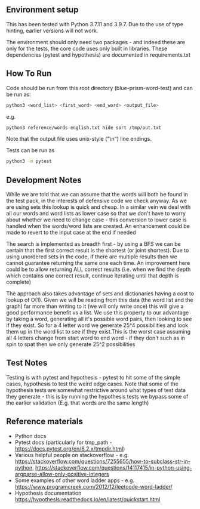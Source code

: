 Environment setup
-----

This has been tested with Python 3.7.11 and 3.9.7. Due to the use of type hinting, earlier versions will not work.

The environment should only need two packages - and indeed these are only for the tests, the core code uses only built in libraries. These dependencies (pytest and hypothesis) are documented in requirements.txt

How To Run
-----
Code should be run from this root directory (blue-prism-word-test) and can be run as:
```bash
python3 <word_list> <first_word> <end_word> <output_file>
```
e.g.
```bash
python3 reference/words-english.txt hide sort /tmp/out.txt
```
Note that the output file uses unix-style ("\n") line endings. 

Tests can be run as 
```bash
python3 -m pytest
```
Development Notes
-----

While we are told that we can assume that the words will both be found in the test pack, in the interests of defensive code we check anyway. As we are using sets this lookup is quick and cheap. In a similar vein we deal with all our words and word lists as lower case so that we don't have to worry about whether we need to change case - this conversion to lower case is handled when the words/word lists are created. An enhancement could be made to revert to the input case at the end if needed

The search is implemented as breadth first - by using a BFS we can be certain that the first correct result is the shortest (or joint shortest). Due to using unordered sets in the code, if there are multiple results then we cannot guarantee returning the same one each time. An improvement here could be to allow returning ALL correct results (i.e. when we find the depth which contains one correct result, continue iterating until that depth is complete)

The approach also takes advantage of sets and dictionaries having a cost to lookup of O(1). Given we will be reading from this data (the word list and the graph) far more than writing to it (we will only write once) this will give a good performance benefit vs a list. We use this property to our advantage by taking a word, generating all it's possible word pairs, then looking to see if they exist. So for a 4 letter word we generate 25^4 possibilities and look them up in the word list to see if they exist.This is the worst case assuming all 4 letters change from start word to end word - if they don't such as in spin to spat then we only generate 25^2 possibilities

Test Notes
-----
Testing is with pytest and hypothesis - pytest to hit some of the simple cases, hypothesis to test the weird edge cases. Note that some of the hypothesis tests are somewhat restrictive around what types of test data they generate - this is by running the hypothesis tests we bypass some of the earlier validation (E.g. that words are the same length)

Reference materials
-----
- Python docs 
- Pytest docs (particularly for tmp_path - https://docs.pytest.org/en/6.2.x/tmpdir.html)
- Various helpful people on stackoverflow - e.g. https://stackoverflow.com/questions/7255655/how-to-subclass-str-in-python, https://stackoverflow.com/questions/14117415/in-python-using-argparse-allow-only-positive-integers
- Some examples of other word ladder apps - e.g. https://www.programcreek.com/2012/12/leetcode-word-ladder/
- Hypothesis documentation https://hypothesis.readthedocs.io/en/latest/quickstart.html 